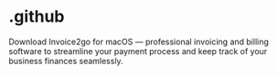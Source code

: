 # .github
Download Invoice2go for macOS — professional invoicing and billing software to streamline your payment process and keep track of your business finances seamlessly.
